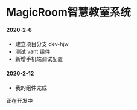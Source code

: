 # MagicRoom智慧教室系统

#### 2020-2-6

+ 建立项目分支  dev-hjw
+ 测试  vant  组件
+ 新增手机端调试配置
#### 2020-2-12
+ 我的组件完成

正在开发中
